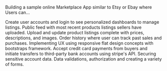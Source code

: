 Building a sample online Marketplace App similar to Etsy or Ebay where Users can...

Create user accounts and login to see personalized dashboards to manage listings.
Public feed with most recent products listings sellers have uploaded.
Upload and update product listings complete with prices, descriptions, and images.
Order history where user can track past sales and purchases.
Implementing UX using responsive flat design concepts with bootstraps framework.
Accept credit card payments from buyers and initiate transfers to third-party bank accounts using stripe's API.
Securing sensitive account data.
Data validations, authorization and creating a variety of forms.

